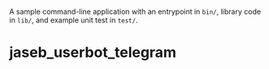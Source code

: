 A sample command-line application with an entrypoint in `bin/`, library code
in `lib/`, and example unit test in `test/`.
# jaseb_userbot_telegram
